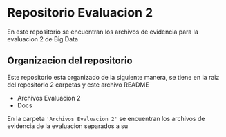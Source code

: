 # Repositorio Evaluacion 2

En este repositorio se encuentran los archivos de evidencia para la evaluacion 2 de Big Data

## Organizacion del repositorio

Este repositorio esta organizado de la siguiente manera, se tiene en la raiz del repositorio 2 carpetas y este archivo README

- Archivos Evaluacion 2
- Docs

En la carpeta `'Archivos Evaluacion 2'` se encuentran los archivos de evidencia de la evaluacion separados a su